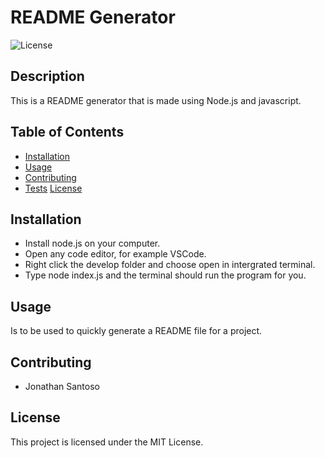 # README Generator

![License](https://img.shields.io/badge/license-MIT-brightgreen)

## Description
This is a README generator that is made using Node.js and javascript.

## Table of Contents
- [Installation](#installation)
- [Usage](#usage)
- [Contributing](#contributing)
- [Tests](#tests)
[License](#license)

## Installation
- Install node.js on your computer.
- Open any code editor, for example VSCode.
- Right click the develop folder and choose open in intergrated terminal.
- Type node index.js and the terminal should run the program for you.

## Usage
Is to be used to quickly generate a README file for a project.

## Contributing
- Jonathan Santoso

## License

This project is licensed under the MIT License.
